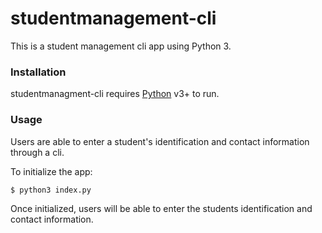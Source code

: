 # studentmanagement-cli

This is a student management cli app using Python 3.

### Installation

studentmanagment-cli requires [Python](https://www.python.org/) v3+ to run.

### Usage

Users are able to enter a student's identification and contact information through a cli. 

To initialize the app: 

```sh
$ python3 index.py
```

Once initialized, users will be able to enter the students identification and contact information. 

